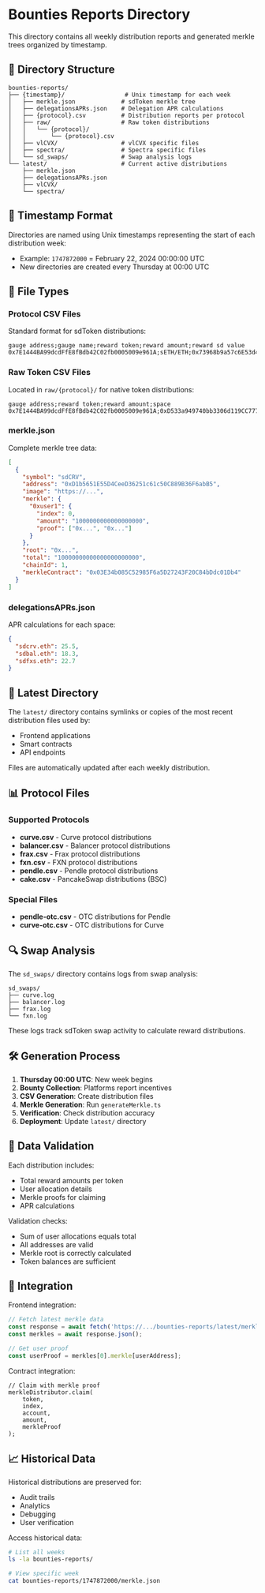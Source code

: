 # Bounties Reports Directory

This directory contains all weekly distribution reports and generated merkle trees organized by timestamp.

## 📁 Directory Structure

```
bounties-reports/
├── {timestamp}/                 # Unix timestamp for each week
│   ├── merkle.json             # sdToken merkle tree
│   ├── delegationsAPRs.json    # Delegation APR calculations
│   ├── {protocol}.csv          # Distribution reports per protocol
│   ├── raw/                    # Raw token distributions
│   │   └── {protocol}/
│   │       └── {protocol}.csv
│   ├── vlCVX/                  # vlCVX specific files
│   ├── spectra/                # Spectra specific files
│   └── sd_swaps/               # Swap analysis logs
└── latest/                     # Current active distributions
    ├── merkle.json
    ├── delegationsAPRs.json
    ├── vlCVX/
    └── spectra/
```

## 📅 Timestamp Format

Directories are named using Unix timestamps representing the start of each distribution week:
- Example: `1747872000` = February 22, 2024 00:00:00 UTC
- New directories are created every Thursday at 00:00 UTC

## 📄 File Types

### Protocol CSV Files

Standard format for sdToken distributions:
```csv
gauge address;gauge name;reward token;reward amount;reward sd value
0x7E1444BA99dcdFfE8fBdb42C02fb0005009e961A;sETH/ETH;0x73968b9a57c6E53d41345FD57a6E6ae27d6CDB2F;1000;500
```

### Raw Token CSV Files

Located in `raw/{protocol}/` for native token distributions:
```csv
gauge address;reward token;reward amount;space
0x7E1444BA99dcdFfE8fBdb42C02fb0005009e961A;0xD533a949740bb3306d119CC777fa900bA034cd52;1000;sdcrv.eth
```

### merkle.json

Complete merkle tree data:
```json
[
  {
    "symbol": "sdCRV",
    "address": "0xD1b5651E55D4CeeD36251c61c50C889B36F6abB5",
    "image": "https://...",
    "merkle": {
      "0xuser1": {
        "index": 0,
        "amount": "1000000000000000000",
        "proof": ["0x...", "0x..."]
      }
    },
    "root": "0x...",
    "total": "10000000000000000000000",
    "chainId": 1,
    "merkleContract": "0x03E34b085C52985F6a5D27243F20C84bDdc01Db4"
  }
]
```

### delegationsAPRs.json

APR calculations for each space:
```json
{
  "sdcrv.eth": 25.5,
  "sdbal.eth": 18.3,
  "sdfxs.eth": 22.7
}
```

## 🔄 Latest Directory

The `latest/` directory contains symlinks or copies of the most recent distribution files used by:
- Frontend applications
- Smart contracts
- API endpoints

Files are automatically updated after each weekly distribution.

## 📊 Protocol Files

### Supported Protocols
- **curve.csv** - Curve protocol distributions
- **balancer.csv** - Balancer protocol distributions
- **frax.csv** - Frax protocol distributions
- **fxn.csv** - FXN protocol distributions
- **pendle.csv** - Pendle protocol distributions
- **cake.csv** - PancakeSwap distributions (BSC)

### Special Files
- **pendle-otc.csv** - OTC distributions for Pendle
- **curve-otc.csv** - OTC distributions for Curve

## 🔍 Swap Analysis

The `sd_swaps/` directory contains logs from swap analysis:
```
sd_swaps/
├── curve.log
├── balancer.log
├── frax.log
└── fxn.log
```

These logs track sdToken swap activity to calculate reward distributions.

## 🛠️ Generation Process

1. **Thursday 00:00 UTC**: New week begins
2. **Bounty Collection**: Platforms report incentives
3. **CSV Generation**: Create distribution files
4. **Merkle Generation**: Run `generateMerkle.ts`
5. **Verification**: Check distribution accuracy
6. **Deployment**: Update `latest/` directory

## 📝 Data Validation

Each distribution includes:
- Total reward amounts per token
- User allocation details
- Merkle proofs for claiming
- APR calculations

Validation checks:
- Sum of user allocations equals total
- All addresses are valid
- Merkle root is correctly calculated
- Token balances are sufficient

## 🔗 Integration

Frontend integration:
```javascript
// Fetch latest merkle data
const response = await fetch('https://.../bounties-reports/latest/merkle.json');
const merkles = await response.json();

// Get user proof
const userProof = merkles[0].merkle[userAddress];
```

Contract integration:
```solidity
// Claim with merkle proof
merkleDistributor.claim(
    token,
    index,
    account,
    amount,
    merkleProof
);
```

## 📈 Historical Data

Historical distributions are preserved for:
- Audit trails
- Analytics
- Debugging
- User verification

Access historical data:
```bash
# List all weeks
ls -la bounties-reports/

# View specific week
cat bounties-reports/1747872000/merkle.json
```